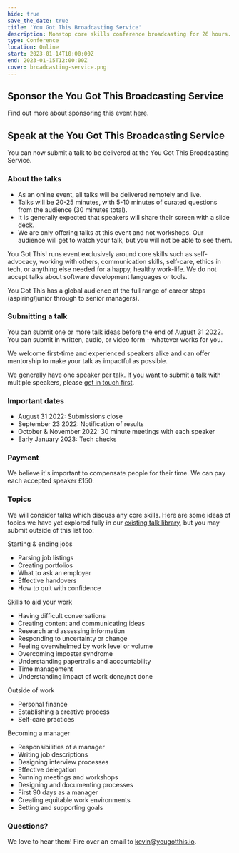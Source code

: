 ```yaml
---
hide: true
save_the_date: true
title: 'You Got This Broadcasting Service'
description: Nonstop core skills conference broadcasting for 26 hours.
type: Conference
location: Online
start: 2023-01-14T10:00:00Z
end: 2023-01-15T12:00:00Z
cover: broadcasting-service.png
---
```

<div class="mt-6"></div>

## Sponsor the You Got This Broadcasting Service

Find out more about sponsoring this event [here](/sponsors/info/conf).

## Speak at the You Got This Broadcasting Service

You can now submit a talk to be delivered at the You Got This Broadcasting Service.

### About the talks

- As an online event, all talks will be delivered remotely and live.
- Talks will be 20-25 minutes, with 5-10 minutes of curated questions from the audience (30 minutes total).
- It is generally expected that speakers will share their screen with a slide deck.
- We are only offering talks at this event and not workshops. Our audience will get to watch your talk, but you will not be able to see them.

You Got This! runs event exclusively around core skills such as self-advocacy, working with others, communication skills, self-care, ethics in tech, or anything else needed for a happy, healthy work-life. We do not accept talks about software development languages or tools.

You Got This has a global audience at the full range of career steps (aspiring/junior through to senior managers).

### Submitting a talk

You can submit one or more talk ideas before the end of August 31 2022. You can submit in written, audio, or video form - whatever works for you.

We welcome first-time and experienced speakers alike and can offer mentorship to make your talk as impactful as possible.

We generally have one speaker per talk. If you want to submit a talk with multiple speakers, please [get in touch first](mailto:kevin@yougotthis.io).

### Important dates

- August 31 2022: Submissions close
- September 23 2022: Notification of results
- October & November 2022: 30 minute meetings with each speaker
- Early January 2023: Tech checks

### Payment

We believe it's important to compensate people for their time. We can pay each accepted speaker £150.

### Topics

We will consider talks which discuss any core skills. Here are some ideas of topics we have yet explored fully in our [existing talk library](/library), but you may submit outside of this list too:

Starting & ending jobs
- Parsing job listings
- Creating portfolios
- What to ask an employer
- Effective handovers
- How to quit with confidence

Skills to aid your work
- Having difficult conversations
- Creating content and communicating ideas
- Research and assessing information
- Responding to uncertainty or change
- Feeling overwhelmed by work level or volume
- Overcoming imposter syndrome
- Understanding papertrails and accountability
- Time management
- Understanding impact of work done/not done

Outside of work
- Personal finance
- Establishing a creative process
- Self-care practices

Becoming a manager
- Responsibilities of a manager
- Writing job descriptions
- Designing interview processes
- Effective delegation
- Running meetings and workshops
- Designing and documenting processes
- First 90 days as a manager
- Creating equitable work environments
- Setting and supporting goals

### Questions?

We love to hear them! Fire over an email to [kevin@yougotthis.io](mailto:kevin@yougotthis.io).
